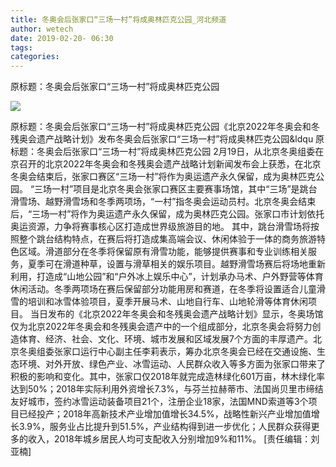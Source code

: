 ```yaml
---
title: 冬奥会后张家口“三场一村”将成奥林匹克公园_河北频道
author: wetech
date: 2019-02-20- 06:30
tags: 
categories: 
---
```

原标题：冬奥会后张家口“三场一村”将成奥林匹克公园
<!-- more -->
                
<img align="center" border="0" src="http://p2.ifengimg.com/a/2016/0810/204c433878d5cf9size1_w16_h16.png" />
                
            
原标题：冬奥会后张家口“三场一村”将成奥林匹克公园《北京2022年冬奥会和冬残奥会遗产战略计划》发布冬奥会后张家口“三场一村”将成奥林匹克公园&ldqu
原标题：冬奥会后张家口“三场一村”将成奥林匹克公园
2月19日，从北京冬奥组委在京召开的北京2022年冬奥会和冬残奥会遗产战略计划新闻发布会上获悉，在北京冬奥会结束后，张家口赛区“三场一村”将作为奥运遗产永久保留，成为奥林匹克公园。
“三场一村”项目是北京冬奥会张家口赛区主要赛事场馆，其中“三场”是跳台滑雪场、越野滑雪场和冬季两项场，“一村”指冬奥会运动员村。北京冬奥会结束后，“三场一村”将作为奥运遗产永久保留，成为奥林匹克公园。张家口市计划依托奥运资源，力争将赛事核心区打造成世界级旅游目的地。
其中，跳台滑雪场将按照整个跳台结构特点，在赛后将打造成集高端会议、休闲体验于一体的商务旅游特色区域。滑道部分在冬季将保留原有滑雪功能，能够提供赛事和专业训练相关服务，夏季可在滑道种草，设置与滑草相关的娱乐项目。越野滑雪场赛后将场地重新利用，打造成“山地公园”和“户外冰上娱乐中心”，计划承办马术、户外野营等体育休闲活动。冬季两项场在赛后保留部分功能用房和赛道，在冬季将设置适合儿童滑雪的培训和冰雪体验项目，夏季开展马术、山地自行车、山地轮滑等体育休闲项目。
当日发布的《北京2022年冬奥会和冬残奥会遗产战略计划》显示，冬奥场馆仅为北京2022年冬奥会和冬残奥会遗产中的一个组成部分，北京冬奥会将努力创造体育、经济、社会、文化、环境、城市发展和区域发展7个方面的丰厚遗产。北京冬奥组委张家口运行中心副主任李莉表示，筹办北京冬奥会已经在交通设施、生态环境、对外开放、绿色产业、冰雪运动、人民群众收入等多方面为张家口带来了积极的影响和变化。其中，张家口仅2018年就完成造林绿化601万亩，林木绿化率达到50%；2018年实际利用外资增长7.3%，与芬兰拉赫蒂市、法国尚贝里市缔结友好城市，签约冰雪运动装备项目21个，注册企业18家，法国MND索道等3个项目已经投产；2018年高新技术产业增加值增长34.5%，战略性新兴产业增加值增长3.9%，服务业占比提升到51.5%，产业结构得到进一步优化；人民群众获得更多的收入，2018年城乡居民人均可支配收入分别增加9%和11%。
[责任编辑：刘亚楠]
            

